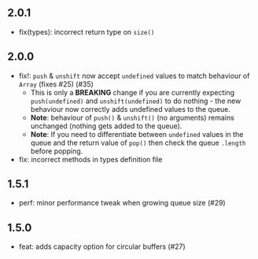 ## 2.0.1

- fix(types): incorrect return type on `size()`

## 2.0.0

- fix!: `push` & `unshift` now accept `undefined` values to match behaviour of `Array` (fixes #25) (#35)
    - This is only a **BREAKING** change if you are currently expecting `push(undefined)` and `unshift(undefined)` to do
      nothing - the new behaviour now correctly adds undefined values to the queue.
    - **Note**: behaviour of `push()` & `unshift()` (no arguments) remains unchanged (nothing gets added to the queue).
    - **Note**: If you need to differentiate between `undefined` values in the queue and the return value of `pop()`
      then check the queue `.length` before popping.
- fix: incorrect methods in types definition file

## 1.5.1

- perf: minor performance tweak when growing queue size (#29)

## 1.5.0

- feat: adds capacity option for circular buffers (#27)

